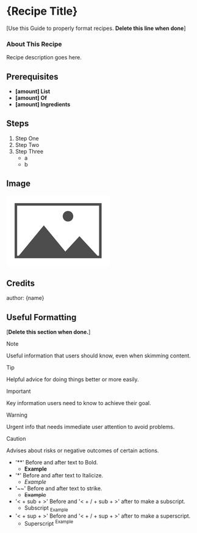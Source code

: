 # {Recipe Title}
[Use this Guide to properly format recipes. **Delete this line when done**]

### About This Recipe

Recipe description goes here. 

## Prerequisites

- **[amount] List**
- **[amount] Of**
- **[amount] Ingredients**

## Steps

1. Step One
2. Step Two
3. Step Three
    - a
    - b

## Image 

![Image of {Recipe Title}.](/Images/placeholder.png)

## Credits
author: {name}

## Useful Formatting
[**Delete this section when done.**]

> [!NOTE]
> Useful information that users should know, even when skimming content.

> [!TIP]
> Helpful advice for doing things better or more easily.

> [!IMPORTANT]
> Key information users need to know to achieve their goal.

> [!WARNING]
> Urgent info that needs immediate user attention to avoid problems.

> [!CAUTION]
> Advises about risks or negative outcomes of certain actions.

- '**' Before and after text to Bold.
    - **Example**
- '*'  Before and after text to Italicize. 
    - *Example*
- '~~' Before and after text to strike. 
    - ~~Example~~
- '< + sub + >' Before and '< + / + sub + >' after to make a subscript.
    - Subscript <sub>Example</sub>
- '< + sup + >' Before and '< + / + sup + >' after to make a superscript.
    - Superscript <sup>Example</sup>